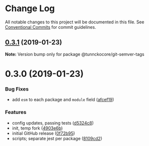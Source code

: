 # Change Log

All notable changes to this project will be documented in this file.
See [Conventional Commits](https://conventionalcommits.org) for commit guidelines.

## [0.3.1](https://github.com/tunnckoCore/monorepo/compare/@tunnckocore/git-semver-tags@0.3.0...@tunnckocore/git-semver-tags@0.3.1) (2019-01-23)

**Note:** Version bump only for package @tunnckocore/git-semver-tags





# 0.3.0 (2019-01-23)


### Bug Fixes

* add `esm` to each package and `module` field ([afcef19](https://github.com/tunnckoCore/monorepo/commit/afcef19))


### Features

* config updates, passing tests ([d5324c8](https://github.com/tunnckoCore/monorepo/commit/d5324c8))
* init, temp fork ([4903e6b](https://github.com/tunnckoCore/monorepo/commit/4903e6b))
* initial GitHub release ([0f72b95](https://github.com/tunnckoCore/monorepo/commit/0f72b95))
* scripts; separate jest per package ([8109cd2](https://github.com/tunnckoCore/monorepo/commit/8109cd2))
